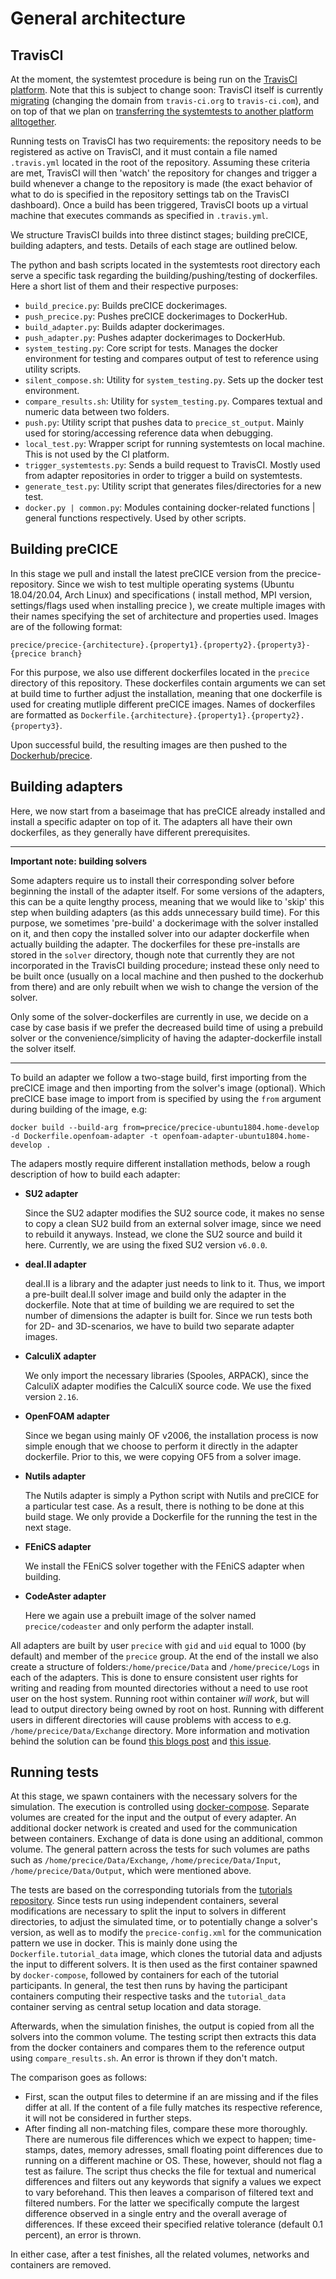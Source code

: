 # General architecture

## TravisCI

At the moment, the systemtest procedure is being run on the [TravisCI platform](https://travis-ci.org/github/precice). Note that this is subject to change soon: TravisCI itself is currently [migrating](https://docs.travis-ci.com/user/migrate/open-source-repository-migration) (changing the domain from `travis-ci.org` to `travis-ci.com`), and on top of that we plan on [transferring the systemtests to another platform alltogether](https://github.com/precice/systemtests/issues/253).

Running tests on TravisCI has two requirements: the repository needs to be registered as active on TravisCI, and it must contain a file named `.travis.yml` located in the root of the repository. Assuming these criteria are met, TravisCI will then 'watch' the repository for changes and trigger a build whenever a change to the repository is made (the exact behavior of what to do is specified in the repository settings tab on the TravisCI dashboard). Once a build has been triggered, TravisCI boots up a virtual machine that executes commands as specified in `.travis.yml`. 

We structure TravisCI builds into three distinct stages; building preCICE, building adapters, and tests. Details of each stage are outlined below.


The python and bash scripts located in the systemtests root directory each serve a specific task regarding the building/pushing/testing of dockerfiles. Here a short list of them and their respective purposes:

- `build_precice.py`: Builds preCICE dockerimages.
- `push_precice.py`: Pushes preCICE dockerimages to DockerHub.
- `build_adapter.py`: Builds adapter dockerimages.
- `push_adapter.py`: Pushes adapter dockerimages to DockerHub.
- `system_testing.py`: Core script for tests. Manages the docker environment for testing and compares output of test to reference using utility scripts.
- `silent_compose.sh`: Utility for `system_testing.py`. Sets up the docker test environment. 
- `compare_results.sh`: Utility for `system_testing.py`. Compares textual and numeric data between two folders.
- `push.py`: Utility script that pushes data to `precice_st_output`. Mainly used for storing/accessing reference data when debugging.
- `local_test.py`: Wrapper script for running systemtests on local machine. This is not used by the CI platform.
- `trigger_systemtests.py`: Sends a build request to TravisCI. Mostly used from adapter repositories in order to trigger a build on systemtests.
- `generate_test.py`: Utility script that generates files/directories for a new test.
- `docker.py | common.py`: Modules containing docker-related functions | general functions respectively. Used by other scripts.


## Building preCICE

In this stage we pull and install the latest preCICE version from the precice-repository. Since we wish to test multiple operating systems (Ubuntu 18.04/20.04, Arch Linux) and specifications ( install method, MPI version, settings/flags used when installing precice ), we create multiple images with their names specifying the set of architecture and properties used. Images are of the following format:
```
precice/precice-{architecture}.{property1}.{property2}.{property3}-{precice branch}
```
For this purpose, we also use different dockerfiles located in the `precice` directory of this repository. These dockerfiles contain arguments we can set at build time to further adjust the installation, meaning that one dockerfile is used for creating mutliple different preCICE images. Names of dockerfiles are formatted as `Dockerfile.{architecture}.{property1}.{property2}.{property3}`.

Upon successful build, the resulting images are then pushed to the [Dockerhub/precice](https://hub.docker.com/u/precice).

## Building adapters

Here, we now start from a baseimage that has preCICE already installed and install a specific adapter on top of it. The adapters all have their own dockerfiles, as they generally have different prerequisites.

---
**Important note: building solvers**

Some adapters require us to install their corresponding solver before beginning the install of the adapter itself. For some versions of the adapters, this can be a quite lengthy process, meaning that we would like to 'skip' this step when building adapters (as this adds unnecessary build time). For this purpose, we sometimes 'pre-build' a dockerimage with the solver installed on it, and then copy the installed solver into our adapter dockerfile when actually building the adapter. The dockerfiles for these pre-installs are stored in the `solver` directory, though note that currently they are not incorporated in the TravisCI building procedure; instead these only need to be built once (usually on a local machine and then pushed to the dockerhub from there) and are only rebuilt when we wish to change the version of the solver. 

Only some of the solver-dockerfiles are currently in use, we decide on a case by case basis if we prefer the decreased build time of using a prebuild solver or the convenience/simplicity of having the adapter-dockerfile install the solver itself.

---

To build an adapter we follow a two-stage build, first importing from the preCICE image and then importing from the solver's image (optional). Which preCICE base image to import from is specified by using the `from`
argument during building of the image, e.g:
```
docker build --build-arg from=precice/precice-ubuntu1804.home-develop -d Dockerfile.openfoam-adapter -t openfoam-adapter-ubuntu1804.home-develop .
```

The adapers mostly require different installation methods, below a rough description of how to build each adapter:

- **SU2 adapter**

  Since the SU2 adapter modifies the SU2 source code, it makes no sense to copy a clean SU2 build from an external solver image, since we need to rebuild it anyways. Instead, we clone the SU2 source and build it here. Currently, we are using the fixed SU2 version `v6.0.0`.

- **deal.II adapter**

  deal.II is a library and the adapter just needs to link to it. Thus, we import a pre-built deal.II solver image and build only the adapter in the dockerfile. Note that at time of building we are required to set the number of dimensions the adapter is built for. Since we run tests both for 2D- and 3D-scenarios, we have to build two separate adapter images.
  
- **CalculiX adapter**

  We only import the necessary libraries (Spooles, ARPACK), since the CalculiX adapter modifies the CalculiX source code. We use the fixed version `2.16`.
  
- **OpenFOAM adapter**

  Since we began using mainly OF v2006, the installation process is now simple enough that we choose to perform it directly in the adapter dockerfile. Prior to this, we were copying OF5 from a solver image.
  
- **Nutils adapter**

  The Nutils adapter is simply a Python script with Nutils and preCICE for a particular test case. As a result, there is nothing to be done at this build stage. We only provide a Dockerfile for the running the test in the next stage.

- **FEniCS adapter**

  We install the FEniCS solver together with the FEniCS adapter when building.
  
- **CodeAster adapter**

  Here we again use a prebuilt image of the solver named `precice/codeaster` and only perform the adapter install.


All adapters are built by user `precice` with `gid` and `uid` equal to 1000 (by default) and member of  the `precice` group. At the end of the install we also create a structure of folders:`/home/precice/Data` and `/home/precice/Logs` in each of the adapters.
This is done to ensure consistent user rights for writing and reading from mounted directories without a need to use root user on the host system. Running root within container *will work*, but will lead to output directory being owned by root on host. Running with different users in different directories will cause problems with access to e.g. `/home/precice/Data/Exchange` directory. More information and motivation behind the solution can be found [this blogs post](https://medium.com/@nielssj/docker-volumes-and-file-system-permissions-772c1aee23ca) and [this issue](https://github.com/moby/moby/issues/2259).

## Running tests

At this stage, we spawn containers with the necessary solvers for the simulation. The execution is controlled using [docker-compose](https://docs.docker.com/compose/). Separate volumes are created for the input and the output of every adapter. An additional docker network is created and used for the communication between containers. Exchange of data is done using an additional, common volume. The general pattern across the tests for such volumes are paths
such as `/home/precice/Data/Exchange`, `/home/precice/Data/Input`, `/home/precice/Data/Output`, which were mentioned above.

The tests are based on the corresponding tutorials from the [tutorials repository](https://github.com/precice/tutorials). Since tests run using independent containers, several modifications are necessary to split the input to solvers in different directories, to adjust the simulated time, or to potentially change a solver's version, as well as to modify the `precice-config.xml` for the communication pattern we use in docker. This is mainly done using the `Dockerfile.tutorial_data` image, which clones the tutorial data and adjusts the input to different solvers. It is then used as the first container spawned by `docker-compose`, followed by containers for each of the tutorial participants. In general, the test then runs by having the participant containers computing their respective tasks and the `tutorial_data` container serving as central setup location and data storage.

Afterwards, when the simulation finishes, the output is copied from all the solvers into the common volume. The testing script then extracts this data from the docker containers and compares them to the reference output using `compare_results.sh`. An error is thrown if they don't match.

The comparison goes as follows:
- First, scan the output files to determine if an are missing and if the files differ at all. If the content of a file fully matches its respective reference, it will not be considered in further steps.
- After finding all non-matching files, compare these more thoroughly. There are numerous file differences which we expect to happen; time-stamps, dates, memory adresses, small floating point differences due to running on a different machine or OS. These, however, should not flag a test as failure. The script thus checks the file for textual and numerical differences and filters out any keywords that signify a values we expect to vary beforehand. This then leaves a comparison of filtered text and filtered numbers. For the latter we specifically compute the largest difference observed in a single entry and the overall average of differences. If these exceed their specified relative tolerance (default 0.1 percent), an error is thrown.

In either case, after a test finishes, all the related volumes, networks and containers are removed.
